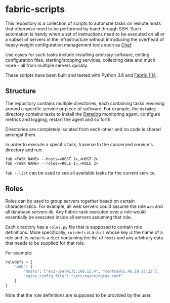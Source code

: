 # fabric-scripts
This repository is a collection of scripts to automate tasks on remote hosts that otherwise need to be performed by hand through SSH. Such automation is handy when a set of instructions need to be executed on all or a subset of servers in the infrastructure without introducing the overhead of heavy-weight configuration management tools such as [Chef](https://www.chef.io/chef/).

Use cases for such tasks include installing arbitrary software, editing configuration files, starting/stopping services, collecting data and much more - all from multiple servers quickly.

These scripts have been built and tested with Python 3.6 and [Fabric 1.14](http://www.fabfile.org).

## Structure
The repository contains multiple directories, each containing tasks revolving around a specific service or piece of software. For example, the `datadog` directory contains tasks to install the [Datadog](https://datadoghq.com) monitoring agent, configure metrics and logging, restart the agent and so forth.

Directories are completely isolated from each-other and no code is shared amongst them. 

In order to execute a specific task, traverse to the concerned service's directory and run:
```
fab <TASK NAME> --hosts=<HOST 1>,<HOST 2>
fab <TASK NAME> --roles=<ROLE 1>,<ROLE 2>
```

`fab --list` can be used to see all available tasks for the current service.

## Roles
Roles can be used to group servers together based on certain characteristics. For example, all web servers could assume the role `web` and all database servers `db`. Any Fabric task executed over a role would essentially be executed inside all servers assuming that role.

Each directory has a `roles.py` file that is supposed to contain role definitions. More specifically, `roledefs` is a `dict` whose key is the name of a role and its value is a `dict` containing the list of `hosts` and any arbitrary data that needs to be supplied for that role.

For example:
```python
roledefs = {
    "web": {
        "hosts": ["ec2-user@172.168.12.4", "centos@52.46.19.12:22"],
        "nginx_config_file": "/etc/nginx/nginx.conf"
    }
}
```

Note that the role definitions are supposed to be provided by the user.
